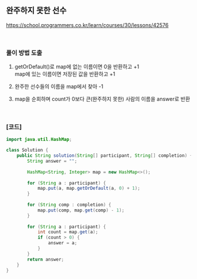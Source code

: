 ## 완주하지 못한 선수

https://school.programmers.co.kr/learn/courses/30/lessons/42576

<br>

### 풀이 방법 도출

1. getOrDefault()로 map에 없는 이름이면 0을 반환하고 +1  
map에 있는 이름이면 저장된 값을 반환하고 +1

2. 완주한 선수들의 이름을 map에서 찾아 -1

3. map을 순회하며 count가 0보다 큰(완주하지 못한) 사람의 이름을 answer로 반환

<br>

### [코드]

```java
import java.util.HashMap;

class Solution {
    public String solution(String[] participant, String[] completion) {
        String answer = "";
        
        HashMap<String, Integer> map = new HashMap<>();
        
        for (String a : participant) {
            map.put(a, map.getOrDefault(a, 0) + 1);
        }
        
        for (String comp : completion) {
            map.put(comp, map.get(comp) - 1);
        }
        
        for (String a : participant) {
            int count = map.get(a);
            if (count > 0) {
                answer = a;
            }
        }
        return answer;
    }
}
```